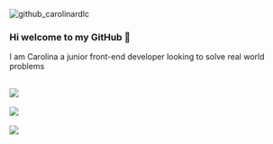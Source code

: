 ![github_carolinardlc](https://user-images.githubusercontent.com/94406039/229278109-d1554e22-a98e-4c82-b345-086c11fb244a.gif)


### Hi welcome to my GitHub 👋

<p>I am Carolina a junior front-end developer looking to solve real world problems<p/> 
<br />
<img src="https://github-readme-stats.vercel.app/api?username=carolinardlc&show_icons=true&theme=omni"/>
<br /> 
<br />
<img src="https://github-readme-stats.vercel.app/api/top-langs?username=carolinardlc&layout=compact&theme=omni"/>
<br />
<br />
<img src="https://github-readme-streak-stats.herokuapp.com/?user=carolinardlc&theme=omni"/>
